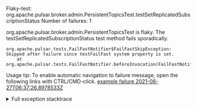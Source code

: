         
Flaky-test: org.apache.pulsar.broker.admin.PersistentTopicsTest.testSetReplicatedSubscriptionStatus
Number of failures: 1

org.apache.pulsar.broker.admin.PersistentTopicsTest is flaky. The testSetReplicatedSubscriptionStatus test method fails sporadically.

```
org.apache.pulsar.tests.FailFastNotifier$FailFastSkipException: Skipped after failure since testFailFast system property is set.
	at org.apache.pulsar.tests.FailFastNotifier.beforeInvocation(FailFastNotifier.java:88)

```

Usage tip: To enable automatic navigation to failure message, open the following links with CTRL/CMD-click.
[example failure 2021-08-27T06:37:26.8978533Z](https://github.com/apache/pulsar/runs/3440411059?check_suite_focus=true#step:9:967)


<details>
<summary>Full exception stacktrace</summary>
<code><pre>
org.apache.pulsar.tests.FailFastNotifier$FailFastSkipException: Skipped after failure since testFailFast system property is set.
	at org.apache.pulsar.tests.FailFastNotifier.beforeInvocation(FailFastNotifier.java:88)

</pre></code>
</details>

